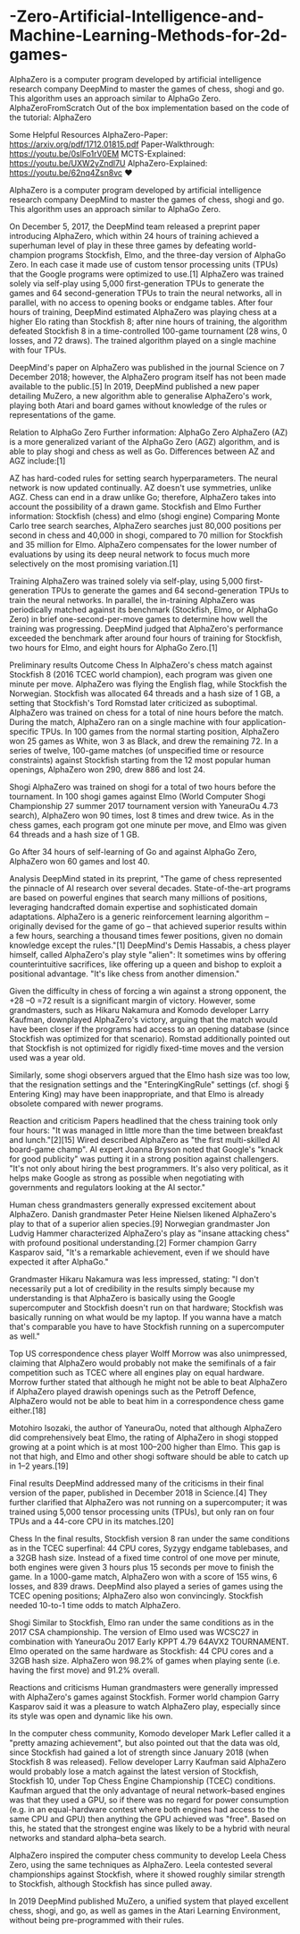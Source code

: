 # -Zero-Artificial-Intelligence-and-Machine-Learning-Methods-for-2d-games-
AlphaZero is a computer program developed by artificial intelligence research company DeepMind to master the games of chess, shogi and go. This algorithm uses an approach similar to AlphaGo Zero.
AlphaZeroFromScratch
Out of the box implementation based on the code of the tutorial: AlphaZero


Some Helpful Resources
AlphaZero-Paper: https://arxiv.org/pdf/1712.01815.pdf
Paper-Walkthrough: https://youtu.be/0slFo1rV0EM
MCTS-Explained: https://youtu.be/UXW2yZndl7U
AlphaZero-Explained: https://youtu.be/62nq4Zsn8vc
❤️

AlphaZero is a computer program developed by artificial intelligence research company DeepMind to master the games of chess, shogi and go. This algorithm uses an approach similar to AlphaGo Zero.

On December 5, 2017, the DeepMind team released a preprint paper introducing AlphaZero, which within 24 hours of training achieved a superhuman level of play in these three games by defeating world-champion programs Stockfish, Elmo, and the three-day version of AlphaGo Zero. In each case it made use of custom tensor processing units (TPUs) that the Google programs were optimized to use.[1] AlphaZero was trained solely via self-play using 5,000 first-generation TPUs to generate the games and 64 second-generation TPUs to train the neural networks, all in parallel, with no access to opening books or endgame tables. After four hours of training, DeepMind estimated AlphaZero was playing chess at a higher Elo rating than Stockfish 8; after nine hours of training, the algorithm defeated Stockfish 8 in a time-controlled 100-game tournament (28 wins, 0 losses, and 72 draws). The trained algorithm played on a single machine with four TPUs.

DeepMind's paper on AlphaZero was published in the journal Science on 7 December 2018; however, the AlphaZero program itself has not been made available to the public.[5] In 2019, DeepMind published a new paper detailing MuZero, a new algorithm able to generalise AlphaZero's work, playing both Atari and board games without knowledge of the rules or representations of the game.

Relation to AlphaGo Zero
Further information: AlphaGo Zero
AlphaZero (AZ) is a more generalized variant of the AlphaGo Zero (AGZ) algorithm, and is able to play shogi and chess as well as Go. Differences between AZ and AGZ include:[1]

AZ has hard-coded rules for setting search hyperparameters.
The neural network is now updated continually.
AZ doesn't use symmetries, unlike AGZ.
Chess can end in a draw unlike Go; therefore, AlphaZero takes into account the possibility of a drawn game.
Stockfish and Elmo
Further information: Stockfish (chess) and elmo (shogi engine)
Comparing Monte Carlo tree search searches, AlphaZero searches just 80,000 positions per second in chess and 40,000 in shogi, compared to 70 million for Stockfish and 35 million for Elmo. AlphaZero compensates for the lower number of evaluations by using its deep neural network to focus much more selectively on the most promising variation.[1]

Training
AlphaZero was trained solely via self-play, using 5,000 first-generation TPUs to generate the games and 64 second-generation TPUs to train the neural networks. In parallel, the in-training AlphaZero was periodically matched against its benchmark (Stockfish, Elmo, or AlphaGo Zero) in brief one-second-per-move games to determine how well the training was progressing. DeepMind judged that AlphaZero's performance exceeded the benchmark after around four hours of training for Stockfish, two hours for Elmo, and eight hours for AlphaGo Zero.[1]

Preliminary results
Outcome
Chess
In AlphaZero's chess match against Stockfish 8 (2016 TCEC world champion), each program was given one minute per move. AlphaZero was flying the English flag, while Stockfish the Norwegian. Stockfish was allocated 64 threads and a hash size of 1 GB, a setting that Stockfish's Tord Romstad later criticized as suboptimal. AlphaZero was trained on chess for a total of nine hours before the match. During the match, AlphaZero ran on a single machine with four application-specific TPUs. In 100 games from the normal starting position, AlphaZero won 25 games as White, won 3 as Black, and drew the remaining 72. In a series of twelve, 100-game matches (of unspecified time or resource constraints) against Stockfish starting from the 12 most popular human openings, AlphaZero won 290, drew 886 and lost 24.

Shogi
AlphaZero was trained on shogi for a total of two hours before the tournament. In 100 shogi games against Elmo (World Computer Shogi Championship 27 summer 2017 tournament version with YaneuraOu 4.73 search), AlphaZero won 90 times, lost 8 times and drew twice. As in the chess games, each program got one minute per move, and Elmo was given 64 threads and a hash size of 1 GB.

Go
After 34 hours of self-learning of Go and against AlphaGo Zero, AlphaZero won 60 games and lost 40.

Analysis
DeepMind stated in its preprint, "The game of chess represented the pinnacle of AI research over several decades. State-of-the-art programs are based on powerful engines that search many millions of positions, leveraging handcrafted domain expertise and sophisticated domain adaptations. AlphaZero is a generic reinforcement learning algorithm – originally devised for the game of go – that achieved superior results within a few hours, searching a thousand times fewer positions, given no domain knowledge except the rules."[1] DeepMind's Demis Hassabis, a chess player himself, called AlphaZero's play style "alien": It sometimes wins by offering counterintuitive sacrifices, like offering up a queen and bishop to exploit a positional advantage. "It's like chess from another dimension."

Given the difficulty in chess of forcing a win against a strong opponent, the +28 –0 =72 result is a significant margin of victory. However, some grandmasters, such as Hikaru Nakamura and Komodo developer Larry Kaufman, downplayed AlphaZero's victory, arguing that the match would have been closer if the programs had access to an opening database (since Stockfish was optimized for that scenario). Romstad additionally pointed out that Stockfish is not optimized for rigidly fixed-time moves and the version used was a year old.

Similarly, some shogi observers argued that the Elmo hash size was too low, that the resignation settings and the "EnteringKingRule" settings (cf. shogi § Entering King) may have been inappropriate, and that Elmo is already obsolete compared with newer programs.

Reaction and criticism
Papers headlined that the chess training took only four hours: "It was managed in little more than the time between breakfast and lunch."[2][15] Wired described AlphaZero as "the first multi-skilled AI board-game champ". AI expert Joanna Bryson noted that Google's "knack for good publicity" was putting it in a strong position against challengers. "It's not only about hiring the best programmers. It's also very political, as it helps make Google as strong as possible when negotiating with governments and regulators looking at the AI sector."

Human chess grandmasters generally expressed excitement about AlphaZero. Danish grandmaster Peter Heine Nielsen likened AlphaZero's play to that of a superior alien species.[9] Norwegian grandmaster Jon Ludvig Hammer characterized AlphaZero's play as "insane attacking chess" with profound positional understanding.[2] Former champion Garry Kasparov said, "It's a remarkable achievement, even if we should have expected it after AlphaGo."

Grandmaster Hikaru Nakamura was less impressed, stating: "I don't necessarily put a lot of credibility in the results simply because my understanding is that AlphaZero is basically using the Google supercomputer and Stockfish doesn't run on that hardware; Stockfish was basically running on what would be my laptop. If you wanna have a match that's comparable you have to have Stockfish running on a supercomputer as well."

Top US correspondence chess player Wolff Morrow was also unimpressed, claiming that AlphaZero would probably not make the semifinals of a fair competition such as TCEC where all engines play on equal hardware. Morrow further stated that although he might not be able to beat AlphaZero if AlphaZero played drawish openings such as the Petroff Defence, AlphaZero would not be able to beat him in a correspondence chess game either.[18]

Motohiro Isozaki, the author of YaneuraOu, noted that although AlphaZero did comprehensively beat Elmo, the rating of AlphaZero in shogi stopped growing at a point which is at most 100–200 higher than Elmo. This gap is not that high, and Elmo and other shogi software should be able to catch up in 1–2 years.[19]

Final results
DeepMind addressed many of the criticisms in their final version of the paper, published in December 2018 in Science.[4] They further clarified that AlphaZero was not running on a supercomputer; it was trained using 5,000 tensor processing units (TPUs), but only ran on four TPUs and a 44-core CPU in its matches.[20]

Chess
In the final results, Stockfish version 8 ran under the same conditions as in the TCEC superfinal: 44 CPU cores, Syzygy endgame tablebases, and a 32GB hash size. Instead of a fixed time control of one move per minute, both engines were given 3 hours plus 15 seconds per move to finish the game. In a 1000-game match, AlphaZero won with a score of 155 wins, 6 losses, and 839 draws. DeepMind also played a series of games using the TCEC opening positions; AlphaZero also won convincingly. Stockfish needed 10-to-1 time odds to match AlphaZero.

Shogi
Similar to Stockfish, Elmo ran under the same conditions as in the 2017 CSA championship. The version of Elmo used was WCSC27 in combination with YaneuraOu 2017 Early KPPT 4.79 64AVX2 TOURNAMENT. Elmo operated on the same hardware as Stockfish: 44 CPU cores and a 32GB hash size. AlphaZero won 98.2% of games when playing sente (i.e. having the first move) and 91.2% overall.

Reactions and criticisms
Human grandmasters were generally impressed with AlphaZero's games against Stockfish. Former world champion Garry Kasparov said it was a pleasure to watch AlphaZero play, especially since its style was open and dynamic like his own.

In the computer chess community, Komodo developer Mark Lefler called it a "pretty amazing achievement", but also pointed out that the data was old, since Stockfish had gained a lot of strength since January 2018 (when Stockfish 8 was released). Fellow developer Larry Kaufman said AlphaZero would probably lose a match against the latest version of Stockfish, Stockfish 10, under Top Chess Engine Championship (TCEC) conditions. Kaufman argued that the only advantage of neural network–based engines was that they used a GPU, so if there was no regard for power consumption (e.g. in an equal-hardware contest where both engines had access to the same CPU and GPU) then anything the GPU achieved was "free". Based on this, he stated that the strongest engine was likely to be a hybrid with neural networks and standard alpha–beta search.

AlphaZero inspired the computer chess community to develop Leela Chess Zero, using the same techniques as AlphaZero. Leela contested several championships against Stockfish, where it showed roughly similar strength to Stockfish, although Stockfish has since pulled away.

In 2019 DeepMind published MuZero, a unified system that played excellent chess, shogi, and go, as well as games in the Atari Learning Environment, without being pre-programmed with their rules.
